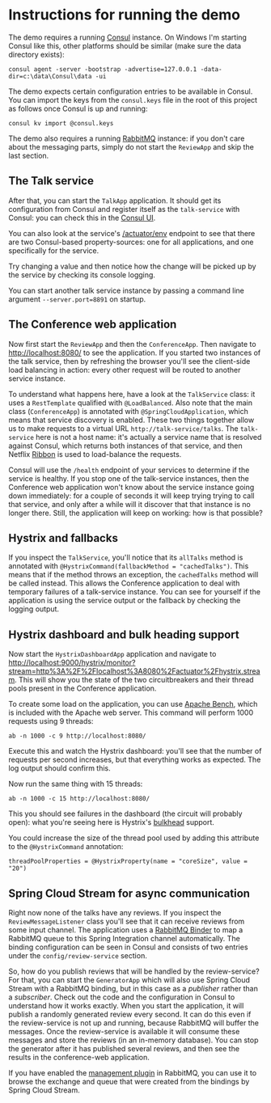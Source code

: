 Instructions for running the demo
=================================

The demo requires a running [Consul](https://www.consul.io/) instance.
On Windows I'm starting Consul like this, other platforms should be similar 
(make sure the data directory exists):

`consul agent -server -bootstrap -advertise=127.0.0.1 -data-dir=c:\data\Consul\data -ui`

The demo expects certain configuration entries to be available in Consul.
You can import the keys from the `consul.keys` file in the root of this project as follows
once Consul is up and running:

`consul kv import @consul.keys`

The demo also requires a running [RabbitMQ](http://www.rabbitmq.com/) instance: if you don't care 
about the messaging parts, simply do not start the `ReviewApp` and skip the last section.

## The Talk service

After that, you can start the `TalkApp` application. It should get its configuration from Consul
and register itself as the `talk-service` with Consul: you can check this in the [Consul UI](http://localhost:8500/ui).

You can also look at the service's [/actuator/env](http://localhost:8881/actuator/env) endpoint to see that there are
two Consul-based property-sources: one for all applications, and one specifically for the service.

Try changing a value and then notice how the change will be picked up by the service by checking its console logging.

You can start another talk service instance by passing a command line argument `--server.port=8891` on startup.

## The Conference web application

Now first start the `ReviewApp` and then the `ConferenceApp`. Then navigate to [http://localhost:8080/]() to see the application.
If you started two instances of the talk service, then by refreshing the browser you'll see the client-side
load balancing in action: every other request will be routed to another service instance.

To understand what happens here, have a look at the `TalkService` class: it uses a `RestTemplate` qualified with 
`@LoadBalanced`. Also note that the main class (`ConferenceApp`) is annotated with `@SpringCloudApplication`, which
means that service discovery is enabled. These two things together allow us to make requests to a virtual URL
`http://talk-service/talks`. The `talk-service` here is not a host name: it's actually a service name that is resolved
against Consul, which returns both instances of that service, and then Netflix [Ribbon](https://github.com/Netflix/ribbon)
is used to load-balance the requests. 

Consul will use the `/health` endpoint of your services to determine if the service is healthy. If you stop one of the talk-service
instances, then the Conference web application won't know about the service instance going down immediately: for a couple of seconds
it will keep trying trying to call that service, and only after a while will it discover that that instance is no longer there.
Still, the application will keep on working: how is that possible?

## Hystrix and fallbacks

If you inspect the `TalkService`, you'll notice that its `allTalks` method is annotated with `@HystrixCommand(fallbackMethod = "cachedTalks")`.
This means that if the method throws an exception, the `cachedTalks` method will be called instead. This allows the
Conference application to deal with temporary failures of a talk-service instance. 
You can see for yourself if the application is using the service output or the fallback by checking the logging output.

## Hystrix dashboard and bulk heading support

Now start the `HystrixDashboardApp` application and navigate to [http://localhost:9000/hystrix/monitor?stream=http%3A%2F%2Flocalhost%3A8080%2Factuator%2Fhystrix.stream]().
This will show you the state of the two circuitbreakers and their thread pools present in the Conference application.

To create some load on the application, you can use [Apache Bench](https://httpd.apache.org/docs/2.4/programs/ab.html), which is included
with the Apache web server. This command will perform 1000 requests using 9 threads:

`ab -n 1000 -c 9 http://localhost:8080/`

Execute this and watch the Hystrix dashboard: you'll see that the number of requests per second increases, but that
everything works as expected. The log output should confirm this.

Now run the same thing with 15 threads:

`ab -n 1000 -c 15 http://localhost:8080/`

This you should see failures in the dashboard (the circuit will probably open): what you're seeing here is Hystrix's
[bulkhead](https://github.com/Netflix/Hystrix/wiki/How-it-Works#Threads) support. 

You could increase the size of the thread pool used by adding this attribute to the `@HystrixCommand` annotation:

`threadPoolProperties = @HystrixProperty(name = "coreSize", value = "20")`

## Spring Cloud Stream for async communication

Right now none of the talks have any reviews. If you inspect the `ReviewMessageListener` class you'll see that it can 
receive reviews from some input channel. The application uses a [RabbitMQ Binder](http://docs.spring.io/spring-cloud-stream/docs/current/reference/htmlsingle/#_rabbitmq_binder)
to map a RabbitMQ queue to this Spring Integration channel automatically. The binding configuration can be seen
in Consul and consists of two entries under the `config/review-service` section.

So, how do you publish reviews that will be handled by the review-service? 
For that, you can start the `GeneratorApp` which will also use Spring Cloud Stream with a RabbitMQ binding, but in this
case as a _publisher_ rather than a _subscriber_. Check out the code and the configuration in Consul to understand how it
works exactly. When you start the application, it will publish a randomly generated review every second. 
It can do this even if the review-service is not up and running, because RabbitMQ will buffer the messages.
Once the review-service is available it will consume these messages and store the reviews (in an in-memory database). 
You can stop the generator after it has published several reviews, and then see the results in the conference-web application. 

If you have enabled the [management plugin](https://www.rabbitmq.com/management.html) in RabbitMQ, you can use it to browse the
exchange and queue that were created from the bindings by Spring Cloud Stream. 
